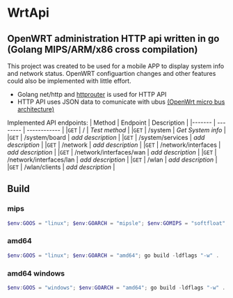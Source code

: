 # WrtApi
OpenWRT administration HTTP api written in go  (Golang MIPS/ARM/x86 cross compilation)
----

This project was created to be used for a mobile APP to display system info and network status. OpenWRT configuartion changes and other features could also be implemented with little effort.

* Golang net/http and [httprouter](https://github.com/julienschmidt/httprouter) is used for HTTP API
* HTTP API uses JSON data to comunicate with ubus [(OpenWrt micro bus architecture)](https://openwrt.org/docs/techref/ubus)


Implemented API endpoints:
| Method | Endpoint | Description  |
|------- | -------- | ------------ |
|`GET`   | / | <em>Test method</em> |
|`GET`   | /system | <em>Get System info</em> |
|`GET`   | /system/board | <em>add description</em> |
|`GET`   | /system/services | <em>add description</em> |
|`GET`   | /network | <em>add description</em> |
|`GET`   | /network/interfaces | <em>add description</em> |
|`GET`   | /network/interfaces/wan | <em>add description</em> |
|`GET`   | /network/interfaces/lan | <em>add description</em> |
|`GET`   | /wlan | <em>add description</em> |
|`GET`   | /wlan/clients | <em>add description</em> |


## Build

### mips
```powershell
$env:GOOS = "linux"; $env:GOARCH = "mipsle"; $env:GOMIPS = "softfloat"; go build -ldflags "-w" .
```

### amd64
```powershell
$env:GOOS = "linux"; $env:GOARCH = "amd64"; go build -ldflags "-w" .
```

### amd64 windows
```powershell
$env:GOOS = "windows"; $env:GOARCH = "amd64"; go build -ldflags "-w" .
```